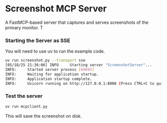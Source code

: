 # Screenshot MCP Server
A FastMCP-based server that captures and serves screenshots of the primary monitor. T

### Starting the Server as SSE

You will need to use uv to run the example code.

```bash
uv run screenshot.py --transport sse
[05/18/25 21:36:06] INFO     Starting server "ScreenshotServer"...                                                                                           server.py:214
INFO:     Started server process [69692]
INFO:     Waiting for application startup.
INFO:     Application startup complete.
INFO:     Uvicorn running on http://127.0.0.1:8000 (Press CTRL+C to quit)
```

### Test the server

```bash
uv run mcpclient.py
```

This will save the screenshot on disk.
